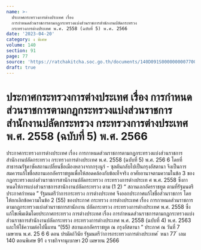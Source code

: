 ```yaml
---
name: >-
  ประกาศกระทรวงการต่างประเทศ เรื่อง
  การกำหนดส่วนราชการตามกฎกระทรวงแบ่งส่วนราชการสำนักงานปลัดกระทรวง
  กระทรวงการต่างประเทศ พ.ศ. 2558 (ฉบับที่ 5) พ.ศ. 2566
date: '2023-04-20'
category: ง พิเศษ
volume: 140
section: 91
page: 77
source: 'https://ratchakitcha.soc.go.th/documents/140D091S0000000007700.pdf'
draft: true
---
```


# ประกาศกระทรวงการต่างประเทศ เรื่อง การกำหนดส่วนราชการตามกฎกระทรวงแบ่งส่วนราชการสำนักงานปลัดกระทรวง กระทรวงการต่างประเทศ พ.ศ. 2558 (ฉบับที่ 5) พ.ศ. 2566

ประกาศกระทรวงการต่างประเทศ เรื่อง การกาหนดส่วนราชการตามกฎกระทรวงแบ่งส่วนราชการสำนักงานปลัดกระทรวง กระทรวงการต่างประเทศ พ.ศ. 2558 (ฉบับที่ 5) พ.ศ. 256 6 โดยที่สาธารณรัฐคาซัคสถานเปลี่ยนชื่อเมืองหลวงจากกรุงนูร์ - ซุลตันกลับไปเป็นกรุงอัสตานา จึงเป็นการสมควรแก้ไขชื่อสถานเอกอัครราชทูตเพื่อให้สอดคล้องกับข้อเท็จจริง อาศัยอานาจตามความในข้อ 3 ของกฎกระทรวงแบ่งส่วนราชการสานักงานปลัดกระทรวง กระทรวงการต่างประเท ศ พ.ศ. 2558 ซึ่งกาหนดให้การแบ่งส่วนราชการสานักงานปลัดกระทรวง ตาม (1 2) “ สถานเอกอัครราชทูต ตามที่รัฐมนตรีประกาศกำหนด ” รัฐมนตรีว่าการกระทรวง การต่างประเทศ จึงออกประกาศแก้ไขชื่อส่วนราชการ โดยให้ยกเลิกข้อความในข้อ 2 (55) ของประกาศ กระทรวง การต่างประเทศ เรื่อง การกาหนดส่วนราชการตามกฎกระทรวงแบ่งส่วนราชการสานักงาน ปลัดกระทรวง กระทรวงการต่างประเทศ พ.ศ. 2558 ซึ่งแก้ไขเพิ่มเติมโดยประกาศกระทรวง การต่างประเทศ เรื่อง การกำหนดส่วนราชการตามกฎกระทรวงแบ่งส่วนราชการสำนักงานปลัดกระทรวง กระทรวงการต่างประเทศ พ.ศ. 2558 (ฉบับที่ 4) พ.ศ. 2563 และให้ใช้ความต่อไปนี้แทน “(55) สถานเอกอัครราชทูต ณ กรุงอัสตานา ” ประกาศ ณ วันที่ 7 เมษายน พ.ศ. 25 6 6 ดอน ปรมัตถ์วินัย รัฐมนตรีว่าการกระทรวงการต่างประเทศ ้ หนา 77 ่ เลม 140 ตอนพิเศษ 91 ง ราชกิจจานุเบกษา 20 เมษายน 2566
